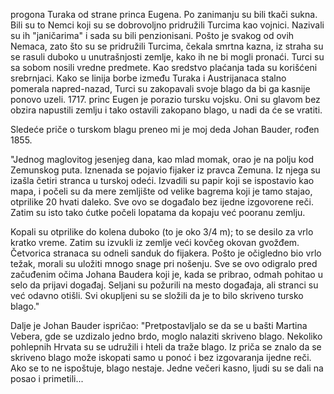 progona Turaka od strane princa Eugena. Po zanimanju su bili tkači sukna. Bili su to Nemci koji su se dobrovoljno pridružili Turcima kao vojnici. Nazivali su ih "janičarima" i sada su bili penzionisani. Pošto je svakog od ovih Nemaca, zato što su se pridružili Turcima, čekala smrtna kazna, iz straha su se rasuli duboko u unutrašnjosti zemlje, kako ih ne bi mogli pronaći. Turci su sa sobom nosili vredne predmete. Kao sredstvo plaćanja tada su korišćeni srebrnjaci. Kako se linija borbe između Turaka i Austrijanaca stalno pomerala napred-nazad, Turci su zakopavali svoje blago da bi ga kasnije ponovo uzeli. 1717. princ Eugen je porazio tursku vojsku. Oni su glavom bez obzira napustili zemlju i tako ostavili zakopano blago, u nadi da će se vratiti.

Sledeće priče o turskom blagu preneo mi je moj deda Johan Bauder, rođen 1855.

"Jednog maglovitog jesenjeg dana, kao mlad momak, orao je na polju kod Zemunskog puta. Iznenada se pojavio fijaker iz pravca Zemuna. Iz njega su izašla četiri stranca u turskoj odeći. Izvadili su papir koji se ispostavio kao mapa, i počeli su da mere zemljište od velike bagrema koji je tamo stajao, otprilike 20 hvati daleko. Sve ovo se događalo bez ijedne izgovorene reči. Zatim su isto tako ćutke počeli lopatama da kopaju već pooranu zemlju.

Kopali su otprilike do kolena duboko (to je oko 3/4 m); to se desilo za vrlo kratko vreme. Zatim su izvukli iz zemlje veći kovčeg okovan gvožđem. Četvorica stranaca su odneli sanduk do fijakera. Pošto je očigledno bio vrlo težak, morali su uložiti mnogo snage pri nošenju. Sve se ovo odigralo pred začuđenim očima Johana Baudera koji je, kada se pribrao, odmah pohitao u selo da prijavi događaj. Seljani su požurili na mesto događaja, ali stranci su već odavno otišli. Svi okupljeni su se složili da je to bilo skriveno tursko blago."

Dalje je Johan Bauder ispričao: "Pretpostavljalo se da se u bašti Martina Vebera, gde se uzdizalo jedno brdo, moglo nalaziti skriveno blago. Nekoliko pohlepnih Hrvata su se udružili i hteli da traže blago. Iz priča se znalo da se skriveno blago može iskopati samo u ponoć i bez izgovaranja ijedne reči. Ako se to ne ispoštuje, blago nestaje. Jedne večeri kasno, ljudi su se dali na posao i primetili...